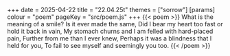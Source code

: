 +++
date = 2025-04-22
title = "22.04.25t"
themes = ["sorrow"]
[params]
    colour = "poem"
    pageKey = "src/poem.js"
+++
{{< poem >}}
What is the meaning of a smile? Is it ever made the same,
Did I bear my heart too fast or hold it back in vain,
My stomach churns and I am felled with hard-placed pain,
Further from me than I ever knew,
Perhaps it was a blindness that I held for you,
To fail to see myself and seemingly you too.
{{< /poem >}}
